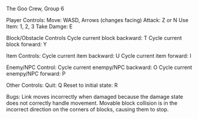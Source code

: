 The Goo Crew, Group 6

Player Controls:
Move: WASD, Arrows (changes facing)
Attack: Z or N
Use Item: 1, 2, 3
Take Damge: E

Block/Obstacle Controls
Cycle current block backward: T
Cycle current block forward: Y

Item Controls:
Cycle current item backward: U
Cycle current item forward: I

Enemy/NPC Control:
Cycle current enempy/NPC backward: O
Cycle current enempy/NPC forward: P

Other Controls:
Quit: Q
Reset to initial state: R

Bugs:
Link moves incorrectly when damaged because the damage state does not correctly handle movement.
Movable block collision is in the incorrect direction on the corners of blocks, causing them to stop.
